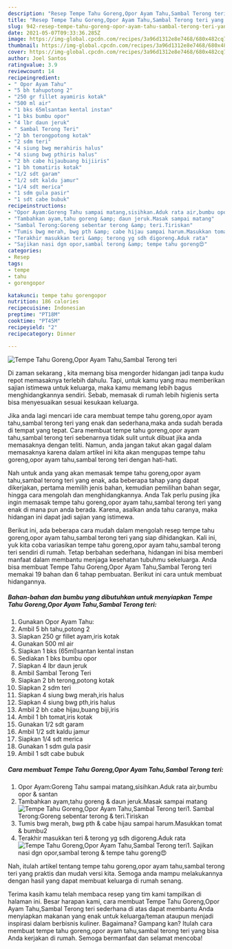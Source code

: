 ```yaml
---
description: "Resep Tempe Tahu Goreng,Opor Ayam Tahu,Sambal Terong teri yang nikmat Untuk Jualan"
title: "Resep Tempe Tahu Goreng,Opor Ayam Tahu,Sambal Terong teri yang nikmat Untuk Jualan"
slug: 942-resep-tempe-tahu-goreng-opor-ayam-tahu-sambal-terong-teri-yang-nikmat-untuk-jualan
date: 2021-05-07T09:33:36.285Z
image: https://img-global.cpcdn.com/recipes/3a96d1312e8e7468/680x482cq70/tempe-tahu-gorengopor-ayam-tahusambal-terong-teri-foto-resep-utama.jpg
thumbnail: https://img-global.cpcdn.com/recipes/3a96d1312e8e7468/680x482cq70/tempe-tahu-gorengopor-ayam-tahusambal-terong-teri-foto-resep-utama.jpg
cover: https://img-global.cpcdn.com/recipes/3a96d1312e8e7468/680x482cq70/tempe-tahu-gorengopor-ayam-tahusambal-terong-teri-foto-resep-utama.jpg
author: Joel Santos
ratingvalue: 3.9
reviewcount: 14
recipeingredient:
- " Opor Ayam Tahu"
- "5 bh tahupotong 2"
- "250 gr fillet ayamiris kotak"
- "500 ml air"
- "1 bks 65mlsantan kental instan"
- "1 bks bumbu opor"
- "4 lbr daun jeruk"
- " Sambal Terong Teri"
- "2 bh terongpotong kotak"
- "2 sdm teri"
- "4 siung bwg merahiris halus"
- "4 siung bwg pthiris halus"
- "2 bh cabe hijaubuang bijiiris"
- "1 bh tomatiris kotak"
- "1/2 sdt garam"
- "1/2 sdt kaldu jamur"
- "1/4 sdt merica"
- "1 sdm gula pasir"
- "1 sdt cabe bubuk"
recipeinstructions:
- "Opor Ayam:Goreng Tahu sampai matang,sisihkan.Aduk rata air,bumbu opor &amp; santan"
- "Tambahkan ayam,tahu goreng &amp; daun jeruk.Masak sampai matang"
- "Sambal Terong:Goreng sebentar terong &amp; teri.Tiriskan"
- "Tumis bwg merah, bwg pth &amp; cabe hijau sampai harum.Masukkan tomat &amp; bumbu2"
- "Terakhir masukkan teri &amp; terong yg sdh digoreng.Aduk rata"
- "Sajikan nasi dgn opor,sambal terong &amp; tempe tahu goreng😍"
categories:
- Resep
tags:
- tempe
- tahu
- gorengopor

katakunci: tempe tahu gorengopor 
nutrition: 186 calories
recipecuisine: Indonesian
preptime: "PT18M"
cooktime: "PT45M"
recipeyield: "2"
recipecategory: Dinner

---
```



![Tempe Tahu Goreng,Opor Ayam Tahu,Sambal Terong teri](https://img-global.cpcdn.com/recipes/3a96d1312e8e7468/680x482cq70/tempe-tahu-gorengopor-ayam-tahusambal-terong-teri-foto-resep-utama.jpg)

Di zaman  sekarang , kita memang bisa mengorder hidangan jadi tanpa kudu repot memasaknya terlebih dahulu. Tapi, untuk kamu yang mau memberikan sajian istimewa untuk keluarga, maka kamu memang lebih bagus menghidangkannya sendiri. Sebab, memasak di rumah lebih higienis serta bisa menyesuaikan sesuai kesukaan keluarga.

Jika anda lagi mencari ide cara membuat tempe tahu goreng,opor ayam tahu,sambal terong teri yang enak dan sederhana,maka anda sudah berada di tempat yang tepat. Cara membuat tempe tahu goreng,opor ayam tahu,sambal terong teri  sebenarnya tidak sulit untuk dibuat jika anda memasaknya dengan teliti. Namun, anda jangan takut akan gagal dalam memasaknya 
karena dalam artikel ini kita akan mengupas tempe tahu goreng,opor ayam tahu,sambal terong teri dengan hati-hati.  



Nah untuk anda yang akan memasak tempe tahu goreng,opor ayam tahu,sambal terong teri yang enak, ada beberapa tahap yang dapat dikerjakan, pertama memilih jenis bahan, kemudian pemilihan bahan segar, hingga cara mengolah dan menghidangkannya. Anda Tak perlu pusing jika ingin memasak tempe tahu goreng,opor ayam tahu,sambal terong teri yang enak di mana pun anda berada. Karena, asalkan anda  tahu caranya, maka hidangan ini dapat jadi sajian yang istimewa.

Berikut ini, ada beberapa cara mudah dalam mengolah resep tempe tahu goreng,opor ayam tahu,sambal terong teri yang siap dihidangkan. Kali ini, yuk kita coba variasikan tempe tahu goreng,opor ayam tahu,sambal terong teri sendiri di rumah. Tetap berbahan sederhana, hidangan ini bisa memberi manfaat dalam membantu menjaga kesehatan tubuhmu sekeluarga. Anda bisa membuat Tempe Tahu Goreng,Opor Ayam Tahu,Sambal Terong teri memakai 19 bahan dan 6 tahap pembuatan. Berikut ini cara untuk membuat hidangannya.

<!--inarticleads1-->

##### Bahan-bahan dan bumbu yang dibutuhkan untuk menyiapkan Tempe Tahu Goreng,Opor Ayam Tahu,Sambal Terong teri:

1. Gunakan  Opor Ayam Tahu:
1. Ambil 5 bh tahu,potong 2
1. Siapkan 250 gr fillet ayam,iris kotak
1. Gunakan 500 ml air
1. Siapkan 1 bks (65ml)santan kental instan
1. Sediakan 1 bks bumbu opor
1. Siapkan 4 lbr daun jeruk
1. Ambil  Sambal Terong Teri
1. Siapkan 2 bh terong,potong kotak
1. Siapkan 2 sdm teri
1. Siapkan 4 siung bwg merah,iris halus
1. Siapkan 4 siung bwg pth,iris halus
1. Ambil 2 bh cabe hijau,buang biji,iris
1. Ambil 1 bh tomat,iris kotak
1. Gunakan 1/2 sdt garam
1. Ambil 1/2 sdt kaldu jamur
1. Siapkan 1/4 sdt merica
1. Gunakan 1 sdm gula pasir
1. Ambil 1 sdt cabe bubuk




<!--inarticleads2-->

##### Cara membuat Tempe Tahu Goreng,Opor Ayam Tahu,Sambal Terong teri:

1. Opor Ayam:Goreng Tahu sampai matang,sisihkan.Aduk rata air,bumbu opor &amp; santan
1. Tambahkan ayam,tahu goreng &amp; daun jeruk.Masak sampai matang
<img src="//assets-global.cpcdn.com/assets/icons/button_play-2c75c40dde080a61004c1f40b05d8f140eaff45d7e9e6481dc71c63d2e7c4909.png" alt="Tempe Tahu Goreng,Opor Ayam Tahu,Sambal Terong teri">1. Sambal Terong:Goreng sebentar terong &amp; teri.Tiriskan
1. Tumis bwg merah, bwg pth &amp; cabe hijau sampai harum.Masukkan tomat &amp; bumbu2
1. Terakhir masukkan teri &amp; terong yg sdh digoreng.Aduk rata
<img src="//assets-global.cpcdn.com/assets/icons/button_play-2c75c40dde080a61004c1f40b05d8f140eaff45d7e9e6481dc71c63d2e7c4909.png" alt="Tempe Tahu Goreng,Opor Ayam Tahu,Sambal Terong teri">1. Sajikan nasi dgn opor,sambal terong &amp; tempe tahu goreng😍




Nah, itulah artikel tentang  tempe tahu goreng,opor ayam tahu,sambal terong teri  yang praktis dan mudah versi kita. Semoga anda mampu melakukannya dengan hasil yang dapat membuat keluarga di rumah senang. 

Terima kasih kamu telah membaca resep yang tim kami tampilkan di halaman ini. Besar harapan kami, cara membuat  Tempe Tahu Goreng,Opor Ayam Tahu,Sambal Terong teri sederhana di atas dapat membantu Anda menyiapkan makanan yang enak untuk keluarga/teman ataupun menjadi inspirasi dalam berbisnis kuliner. Bagaimana? Gampang kan? Itulah cara membuat tempe tahu goreng,opor ayam tahu,sambal terong teri yang bisa Anda kerjakan di rumah. Semoga bermanfaat dan selamat mencoba!

